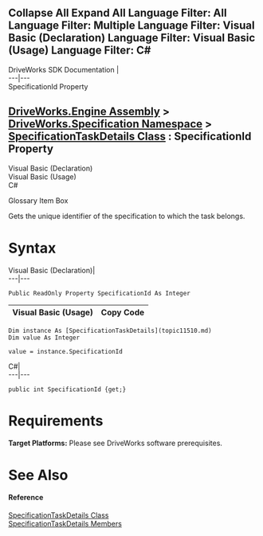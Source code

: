        

 Collapse All Expand All  Language Filter: All  Language Filter: Multiple  Language Filter: Visual Basic (Declaration) Language Filter: Visual Basic (Usage) Language Filter: C#  
---  
DriveWorks SDK Documentation  |   
---|---  
SpecificationId Property   
  
[DriveWorks.Engine Assembly](topic2156.md) > [DriveWorks.Specification Namespace](topic10764.md) > [SpecificationTaskDetails Class](topic11510.md) : SpecificationId Property  
---  
  
Visual Basic (Declaration)    
Visual Basic (Usage)    
C# 

Glossary Item Box

Gets the unique identifier of the specification to which the task belongs. 

# Syntax

Visual Basic (Declaration)|   
---|---  
      
    
    Public ReadOnly Property SpecificationId As Integer  
  
Visual Basic (Usage)| Copy Code  
---|---  
      
    
    Dim instance As [SpecificationTaskDetails](topic11510.md)
    Dim value As Integer
     
    value = instance.SpecificationId  
  
C#|   
---|---  
      
    
    public int SpecificationId {get;}  
  
# Requirements

**Target Platforms:** Please see DriveWorks software prerequisites.

# See Also

#### Reference

[SpecificationTaskDetails Class](topic11510.md)   
[SpecificationTaskDetails Members](topic11511.md)


